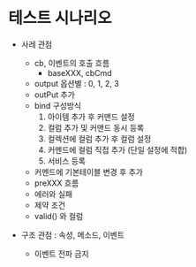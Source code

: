 # 테스트 시나리오

- 사레 관점 
    - cb, 이벤트의 호출 흐름
        - baseXXX, cbCmd
    - output 옵션별 : 0, 1, 2, 3
    - outPut 추가
    - bind 구성방식
        1. 아이템 추가 후 커맨드 설정
        2. 컬럼 추가 및 커맨드 동시 등록
        3. 컬렉션에 컬럼 추가 후 컬럼 설정
        4. 커멘드에 컬럼 직접 추가 (단일 설정에 적합)
        5. 서비스 등록
    - 커멘드에 기본테이블 변경 후 추가
    - preXXX 흐름
    - 에러와 실패
    - 제약 조건
    - valid() 와 컬럼


- 구조 관점 : 속성, 메소드, 이벤트
    - 이벤트 전파 금지

